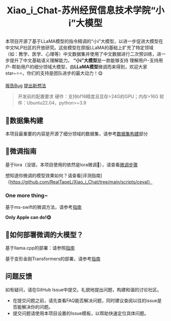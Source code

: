 # <p align="center">Xiao_i_Chat-苏州经贸信息技术学院“小i”大模型</p>
本项目开源了基于LLaMA模型的指令精调的“小i”大模型，以进一步促进大模型在中文NLP社区的开放研究。这些模型在原版LLaMA的基础上扩充了特定领域（如：教学、医学、心理等）中文数据集并使用了中文数据进行二次预训练，进一步提升了中文基础语义理解能力。
**“小i”大模型**是一款能够支持 理解用户-支持用户-帮助用户的细分领域大模型，由**LLaMA模型**微调而来得到，欢迎大家star~⭐⭐，你们的支持是团队进步的最大动力！😋

[报告Bug](https://github.com/RealTapeL/Xiao_i_Chat/issues) [提出新想法](https://github.com/RealTapeL/Xiao_i_Chat/issues)

>开发前的配置要求
硬件：支持bf16精度且显存>24G的GPU；内存>16G
软件：Ubuntu22.04，python>=3.9

## 🐙数据集构建
本项目最重要的内容是开源了细分领域的数据集，请参考[数据集构建](https://github.com/RealTapeL/Xiao_i_Chat/tree/main/data)部分

## 🐨微调指南
基于lora（没错，本项目使用的依然是lora微调🤗），请查看[微调步骤](https://github.com/RealTapeL/Xiao_i_Chat/blob/main/scripts/training/Readme_sft.md)

想知道你微调的模型效果如何？请查看[评测指南]（https://github.com/RealTapeL/Xiao_i_Chat/tree/main/scripts/ceval）
### **One more thing~**
基于ms-swift的微调方法，请参考[指南](https://github.com/RealTapeL/Xiao_i_Chat/blob/main/scripts/training/ms-Swift/Readme.md)

**Only Apple can do!😋**

## 🦊如何部署微调的大模型？

基于llama.cpp的部署：请参照[指南](https://github.com/RealTapeL/Xiao_i_Chat/tree/main/scripts/llama.cpp)

基于变形金刚Transformers的部署，请参考[指南](https://github.com/RealTapeL/Xiao_i_Chat/tree/main/scripts/transformers)

## 问题反馈

如有疑问，请在GitHub Issue中提交。礼貌地提出问题，构建和谐的讨论社区。

- 在提交问题之前，请先查看FAQ能否解决问题，同时建议查阅以往的issue是否能解决你的问题。
- 提交问题请使用本项目设置的Issue模板，以帮助快速定位具体问题。
